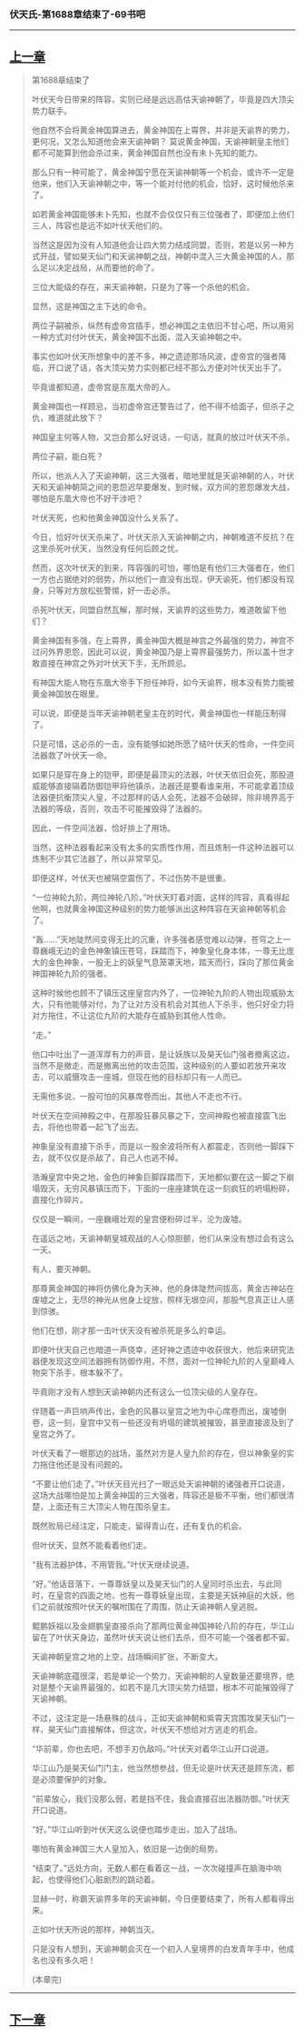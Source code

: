 ### 伏天氏-第1688章结束了-69书吧

--------
[上一章](./0890f5970567df6ede58507c9bb6ed75.md)
--------


>
>
>
>第1688章结束了
>
>叶伏天今日带来的阵容，实则已经是远远高估天谕神朝了，毕竟是四大顶尖势力联手。
>
>他自然不会将黄金神国算进去，黄金神国在上霄界，并非是天谕界的势力，更何况，又怎么知道他会来天谕神朝？
>莫说黄金神国，天谕神朝皇主他们都不可能算到他会杀过来，黄金神国自然也没有未卜先知的能力。
>
>那么只有一种可能了，黄金神国宁愿在天谕神朝等一个机会，或许不一定是他来，他们入天谕神朝之中，等一个能对付他的机会，恰好，这时候他杀来了。
>
>如若黄金神国能够未卜先知，也就不会仅仅只有三位强者了，即便加上他们三人，阵容也是远不如叶伏天他们的。
>
>当然这是因为没有人知道他会让四大势力结成同盟，否则，若是以另一种方式开战，譬如昊天仙门和天谕神朝之战，神朝中混入三大黄金神国的人，那么足以决定战局，从而要他的命了。
>
>三位大能级的存在，来天谕神朝，只是为了等一个杀他的机会。
>
>显然，这是神国之主下达的命令。
>
>两位子嗣被杀，纵然有虚帝宫插手，想必神国之主依旧不甘心吧，所以用另一种方式对付叶伏天，黄金神国不出面，混入天谕神朝之中。
>
>事实也如叶伏天所想象中的差不多，神之遗迹那场风波，虚帝宫的强者降临，开口说了话，各大顶尖势力实则都已经不那么方便对叶伏天出手了。
>
>毕竟谁都知道，虚帝宫是东凰大帝的人。
>
>黄金神国也一样顾忌，当初虚帝宫还警告过了，他不得不给面子，但杀子之仇，难道就此放下？
>
>神国皇主何等人物，又岂会那么好说话，一句话，就真的放过叶伏天不杀。
>
>两位子嗣，能白死？
>
>所以，他派人入了天谕神朝，这三大强者，暗地里就是天谕神朝的人，叶伏天和天谕神朝简之间的恩怨迟早要爆发，到时候，双方间的恩怨爆发大战，哪怕是东凰大帝也不好干涉吧？
>
>叶伏天死，也和他黄金神国没什么关系了。
>
>今日，恰好叶伏天杀来了，叶伏天杀入天谕神朝之内，神朝难道不反抗？在这里杀死叶伏天，当然没有任何后顾之忧。
>
>然而，这次叶伏天的到来，阵容强的可怕，哪怕是有他们三大强者在，他们一方也占据绝对的弱势，所以他们一直没有出现，伊天谕死，他们都没有现身，只等对方放松些警惕，好一击必杀。
>
>杀死叶伏天，同盟自然瓦解，那时候，天谕界的这些势力，难道敢留下他们？
>
>黄金神国有多强，在上霄界，黄金神国大概是神宫之外最强的势力，神宫不过问外界恩怨，因此可以说，黄金神国乃是上霄界最强势力，所以盖十世才敢直接在神宫之外对叶伏天下手，无所顾忌。
>
>有神国大能人物在东凰大帝手下担任神将，如今天谕界，根本没有势力能被黄金神国放在眼里。
>
>可以说，即便是当年天谕神朝老皇主在的时代，黄金神国也一样能压制得了。
>
>只是可惜，这必杀的一击，没有能够如她所愿了结叶伏天的性命，一件空间法器救了叶伏天一命。
>
>如果只是穿在身上的铠甲，即便是最顶尖的法器，叶伏天依旧会死，那股道威能够直接隔着防御铠甲将他镇杀，法器还是要看谁来用，不可能拿着顶级法器便抗衡顶尖人皇，不过那样的话人会死，法器不会破碎，除非境界高于法器的等级，否则，攻击不可能摧毁得了法器的。
>
>因此，一件空间法器，恰好排上了用场。
>
>当然，这种法器看起来没有太多的实质性作用，而且炼制一件这种法器可以炼制不少其它法器了，所以非常罕见。
>
>即便这样，叶伏天也被隔空震伤了，不过伤势不是很重。
>
>“一位神轮九阶，两位神轮八阶。”叶伏天盯着对面，这样的阵容，真看得起他啊，也就黄金神国这种级别的势力能够派出这种阵容在天谕神朝等机会了。
>
>“轰……”天地陡然间变得无比的沉重，许多强者感觉难以动弹，苍穹之上一尊巍峨无边的金色神象镇压苍穹，踩踏而下，神象皇化身本体，一尊无比庞大的金色神象，一股无上的妖皇气息笼罩天地，踏天而行，踩向了那位黄金神国神轮九阶的强者。
>
>这种时候他也顾不了镇压这座皇宫内外了，一位神轮九阶的人物出现威胁太大，只有他能够对付，为了让对方没有机会对其他人下杀手，他只好全力将对方拖住，不让这位九阶的大能存在威胁到其他人性命。
>
>“走。”
>
>他口中吐出了一道浑厚有力的声音，是让妖族以及昊天仙门强者撤离这边，当然不是撤走，而是撤离出他的攻击范围，这种级别的人要如若放开来攻击，可以威慑攻击一座城，但现在他的目标却只有一人而已。
>
>无需他多说，一股可怕的风暴席卷而出，其他人不走也不行。
>
>叶伏天在空间神殿之中，在那股狂暴风暴之下，空间神殿也被直接震飞出去，将他也带着一起飞了出去。
>
>神象皇没有直接下杀手，而是以一股余波将所有人都震走，否则他一脚踩下去，就不仅仅是杀敌了，自己人也逃不掉。
>
>浩瀚皇宫中央之地，金色的神象巨脚踩踏而下，天地都似要在这一脚之下崩塌毁灭，无穷风暴镇压而下，下面的一座座建筑在这一刻疯狂的坍塌粉碎，直接化作碎片。
>
>仅仅是一瞬间，一座巍峨壮观的皇宫便粉碎过半，沦为废墟。
>
>在遥远之地，天谕神朝皇城观战的人心惊胆颤，他们从来没有想过会有这么一天。
>
>有人，要灭神朝。
>
>那尊黄金神国的神将仿佛化身为天神，他的身体陡然间拔高，黄金古神站在废墟之上，无尽的神光从他身上绽放，照样无垠空间，那股气息真正让人感到惊骇。
>
>他们在想，刚才那一击叶伏天没有被杀死是多么的幸运。
>
>即便叶伏天自己也暗道一声侥幸，还好神之遗迹中收获很大，他后来研究法器便发现这空间法器拥有防御作用，不然，面对一位神轮九阶的人皇巅峰人物突下杀手，根本躲不了。
>
>毕竟刚才没有人想到天谕神朝内还有这么一位顶尖级的人皇存在。
>
>伴随着一声巨响声传出，金色的风暴以皇宫之地为中心席卷而出，废墟倒卷，这一刻，皇宫中又有一些还没有坍塌的建筑被摧毁，甚至直接波及到了皇宫之外了。
>
>叶伏天看了一眼那边的战场，虽然对方是人皇九阶的存在，但以神象皇的实力拖住他还是没有问题的。
>
>“不要让他们走了。”叶伏天目光扫了一眼远处天谕神朝的诸强者开口说道，这场大战哪怕是加上黄金神国的三大强者，阵容还是极不平衡，他们都很清楚，上面还有三大顶尖人物在围杀皇主。
>
>既然败局已经注定，只能走，留得青山在，还有复仇的机会。
>
>但叶伏天，显然不能看着他们走。
>
>“我有法器护体，不用管我。”叶伏天继续说道。
>
>“好。”他话音落下，一尊尊妖皇以及昊天仙门的人皇同时杀出去，与此同时，在皇宫的四面之地，也有一尊尊妖皇出现，主要是天妖神庭的大妖，他们之前就按照叶伏天的嘱咐围在了周围，防止天谕神朝人皇逃脱。
>
>鲲鹏妖祖以及金翅鹏皇直接杀向了那两位黄金神国神轮八阶的存在，华江山留在了叶伏天身边，虽然叶伏天说让他们去杀，但不可能一个强者都不留。
>
>天谕神朝皇宫之地的上空，战场瞬间扩张，不断变大。
>
>天谕神朝底蕴很深，若是单论一个势力，天谕神朝的人皇数量还要境界，绝对是整个天谕界最强的，如若不是几大顶尖势力结盟，根本不可能摧毁得了天谕神朝。
>
>不过，这注定是一场悬殊的战斗，正如天谕神朝和紫霄天宫围攻昊天仙门一样，昊天仙门直接解体，但这次，叶伏天不想给对方逃走的机会。
>
>“华前辈，你也去吧，不想手刃仇敌吗。”叶伏天对着华江山开口说道。
>
>华江山乃是昊天仙门门主，他当然想参战，但无论是叶伏天还是顾东流，都是必须要保护的对象。
>
>“前辈放心，我们没那么弱，若是挡不住，我会直接召出法器防御。”叶伏天开口说道。
>
>“好。”华江山听到叶伏天这么说便也踏步走出，加入了战场。
>
>哪怕有黄金神国三大人皇加入，依旧是一边倒的局势。
>
>“结束了。”远处方向，无数人都在看着这一战，一次次碰撞声在脑海中响起，也使得他们心脏剧烈的跳动着。
>
>显赫一时，称霸天谕界多年的天谕神朝，今日便要结束了，所有人都看得出来。
>
>正如叶伏天所说的那样，神朝当灭。
>
>只是没有人想到，天谕神朝会灭在一个初入人皇境界的白发青年手中，他成名也没有多久吧！
>
>(本章完)
>
>

--------
[下一章](./c07bee23b9bd5017fad4a78788bfa07a.md)
--------
